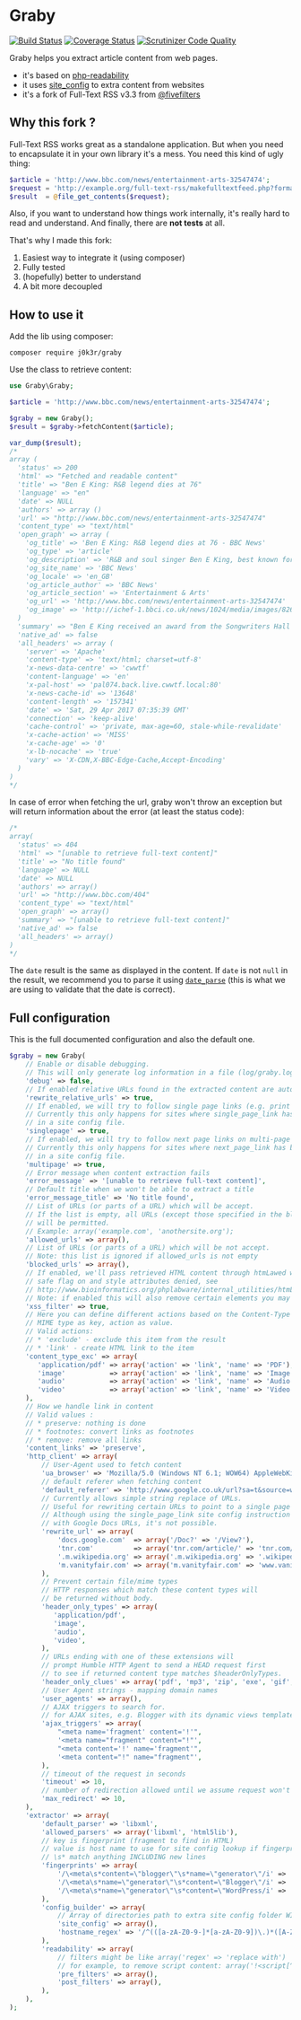 # Graby

[![Build Status](https://travis-ci.org/j0k3r/graby.svg?branch=master)](https://travis-ci.org/j0k3r/graby)
[![Coverage Status](https://coveralls.io/repos/j0k3r/graby/badge.svg?branch=master&service=github)](https://coveralls.io/github/j0k3r/graby?branch=master)
[![Scrutinizer Code Quality](https://scrutinizer-ci.com/g/j0k3r/graby/badges/quality-score.png?b=master)](https://scrutinizer-ci.com/g/j0k3r/graby/?branch=master)

Graby helps you extract article content from web pages.

- it's based on [php-readability](https://github.com/j0k3r/php-readability)
- it uses [site_config](http://help.fivefilters.org/customer/portal/articles/223153-site-patterns) to extra content from websites
- it's a fork of Full-Text RSS v3.3 from [@fivefilters](http://fivefilters.org/)

## Why this fork ?

Full-Text RSS works great as a standalone application. But when you need to encapsulate it in your own library it's a mess. You need this kind of ugly thing:

```php
$article = 'http://www.bbc.com/news/entertainment-arts-32547474';
$request = 'http://example.org/full-text-rss/makefulltextfeed.php?format=json&url='.urlencode($article);
$result  = @file_get_contents($request);
```

Also, if you want to understand how things work internally, it's really hard to read and understand. And finally, there are **not tests** at all.

That's why I made this fork:

1. Easiest way to integrate it (using composer)
2. Fully tested
3. (hopefully) better to understand
4. A bit more decoupled

## How to use it

Add the lib using composer:

    composer require j0k3r/graby

Use the class to retrieve content:

```php
use Graby\Graby;

$article = 'http://www.bbc.com/news/entertainment-arts-32547474';

$graby = new Graby();
$result = $graby->fetchContent($article);

var_dump($result);
/*
array (
  'status' => 200
  'html' => "Fetched and readable content"
  'title' => "Ben E King: R&B legend dies at 76"
  'language' => "en"
  'date' => NULL
  'authors' => array ()
  'url' => "http://www.bbc.com/news/entertainment-arts-32547474"
  'content_type' => "text/html"
  'open_graph' => array (
    'og_title' => 'Ben E King: R&B legend dies at 76 - BBC News'
    'og_type' => 'article'
    'og_description' => 'R&B and soul singer Ben E King, best known for the classic song Stand By Me, dies at the age of 76.'
    'og_site_name' => 'BBC News'
    'og_locale' => 'en_GB'
    'og_article_author' => 'BBC News'
    'og_article_section' => 'Entertainment & Arts'
    'og_url' => 'http://www.bbc.com/news/entertainment-arts-32547474'
    'og_image' => 'http://ichef-1.bbci.co.uk/news/1024/media/images/82695000/jpg/_82695869_kingap.jpg'
  )
  'summary' => "Ben E King received an award from the Songwriters Hall of Fame in &hellip;"
  'native_ad' => false
  'all_headers' => array (
    'server' => 'Apache'
    'content-type' => 'text/html; charset=utf-8'
    'x-news-data-centre' => 'cwwtf'
    'content-language' => 'en'
    'x-pal-host' => 'pal074.back.live.cwwtf.local:80'
    'x-news-cache-id' => '13648'
    'content-length' => '157341'
    'date' => 'Sat, 29 Apr 2017 07:35:39 GMT'
    'connection' => 'keep-alive'
    'cache-control' => 'private, max-age=60, stale-while-revalidate'
    'x-cache-action' => 'MISS'
    'x-cache-age' => '0'
    'x-lb-nocache' => 'true'
    'vary' => 'X-CDN,X-BBC-Edge-Cache,Accept-Encoding'
  )
)
*/
```

In case of error when fetching the url, graby won't throw an exception but will return information about the error (at least the status code):

```php
/*
array(
  'status' => 404
  'html' => "[unable to retrieve full-text content]"
  'title' => "No title found"
  'language' => NULL
  'date' => NULL
  'authors' => array()
  'url' => "http://www.bbc.com/404"
  'content_type' => "text/html"
  'open_graph' => array()
  'summary' => "[unable to retrieve full-text content]"
  'native_ad' => false
  'all_headers' => array()
)
*/
```

The `date` result is the same as displayed in the content. If `date` is not `null` in the result, we recommend you to parse it using [`date_parse`](http://php.net/date_parse) (this is what we are using to validate that the date is correct).

## Full configuration

This is the full documented configuration and also the default one.

```php
$graby = new Graby(
    // Enable or disable debugging.
    // This will only generate log information in a file (log/graby.log)
    'debug' => false,
    // If enabled relative URLs found in the extracted content are automatically rewritten as absolute URLs.
    'rewrite_relative_urls' => true,
    // If enabled, we will try to follow single page links (e.g. print view) on multi-page articles.
    // Currently this only happens for sites where single_page_link has been defined
    // in a site config file.
    'singlepage' => true,
    // If enabled, we will try to follow next page links on multi-page articles.
    // Currently this only happens for sites where next_page_link has been defined
    // in a site config file.
    'multipage' => true,
    // Error message when content extraction fails
    'error_message' => '[unable to retrieve full-text content]',
    // Default title when we won't be able to extract a title
    'error_message_title' => 'No title found',
    // List of URLs (or parts of a URL) which will be accept.
    // If the list is empty, all URLs (except those specified in the blocked list below)
    // will be permitted.
    // Example: array('example.com', 'anothersite.org');
    'allowed_urls' => array(),
    // List of URLs (or parts of a URL) which will be not accept.
    // Note: this list is ignored if allowed_urls is not empty
    'blocked_urls' => array(),
    // If enabled, we'll pass retrieved HTML content through htmLawed with
    // safe flag on and style attributes denied, see
    // http://www.bioinformatics.org/phplabware/internal_utilities/htmLawed/htmLawed_README.htm#s3.6
    // Note: if enabled this will also remove certain elements you may want to preserve, such as iframes.
    'xss_filter' => true,
    // Here you can define different actions based on the Content-Type header returned by server.
    // MIME type as key, action as value.
    // Valid actions:
    // * 'exclude' - exclude this item from the result
    // * 'link' - create HTML link to the item
    'content_type_exc' => array(
       'application/pdf' => array('action' => 'link', 'name' => 'PDF'),
       'image'           => array('action' => 'link', 'name' => 'Image'),
       'audio'           => array('action' => 'link', 'name' => 'Audio'),
       'video'           => array('action' => 'link', 'name' => 'Video'),
    ),
    // How we handle link in content
    // Valid values :
    // * preserve: nothing is done
    // * footnotes: convert links as footnotes
    // * remove: remove all links
    'content_links' => 'preserve',
    'http_client' => array(
        // User-Agent used to fetch content
        'ua_browser' => 'Mozilla/5.0 (Windows NT 6.1; WOW64) AppleWebKit/535.2 (KHTML, like Gecko) Chrome/15.0.874.92 Safari/535.2',
        // default referer when fetching content
        'default_referer' => 'http://www.google.co.uk/url?sa=t&source=web&cd=1',
        // Currently allows simple string replace of URLs.
        // Useful for rewriting certain URLs to point to a single page or HTML view.
        // Although using the single_page_link site config instruction is the preferred way to do this, sometimes, as
        // with Google Docs URLs, it's not possible.
        'rewrite_url' => array(
            'docs.google.com'  => array('/Doc?' => '/View?'),
            'tnr.com'          => array('tnr.com/article/' => 'tnr.com/print/article/'),
            '.m.wikipedia.org' => array('.m.wikipedia.org' => '.wikipedia.org'),
            'm.vanityfair.com' => array('m.vanityfair.com' => 'www.vanityfair.com'),
        ),
        // Prevent certain file/mime types
        // HTTP responses which match these content types will
        // be returned without body.
        'header_only_types' => array(
           'application/pdf',
           'image',
           'audio',
           'video',
        ),
        // URLs ending with one of these extensions will
        // prompt Humble HTTP Agent to send a HEAD request first
        // to see if returned content type matches $headerOnlyTypes.
        'header_only_clues' => array('pdf', 'mp3', 'zip', 'exe', 'gif', 'gzip', 'gz', 'jpeg', 'jpg', 'mpg', 'mpeg', 'png', 'ppt', 'mov'),
        // User Agent strings - mapping domain names
        'user_agents' => array(),
        // AJAX triggers to search for.
        // for AJAX sites, e.g. Blogger with its dynamic views templates.
        'ajax_triggers' => array(
            "<meta name='fragment' content='!'",
            '<meta name="fragment" content="!"',
            "<meta content='!' name='fragment'",
            '<meta content="!" name="fragment"',
        ),
        // timeout of the request in seconds
        'timeout' => 10,
        // number of redirection allowed until we assume request won't be complete
        'max_redirect' => 10,
    ),
    'extractor' => array(
        'default_parser' => 'libxml',
        'allowed_parsers' => array('libxml', 'html5lib'),
        // key is fingerprint (fragment to find in HTML)
        // value is host name to use for site config lookup if fingerprint matches
        // \s* match anything INCLUDING new lines
        'fingerprints' => array(
            '/\<meta\s*content=\"blogger\"\s*name=\"generator\"/i' => 'fingerprint.blogspot.com',
            '/\<meta\s*name=\"generator\"\s*content=\"Blogger\"/i' => 'fingerprint.blogspot.com',
            '/\<meta\s*name=\"generator\"\s*content=\"WordPress/i' => 'fingerprint.wordpress.com',
        ),
        'config_builder' => array(
            // Array of directories path to extra site config folder WITHOUT trailing slash
            'site_config' => array(),
            'hostname_regex' => '/^(([a-zA-Z0-9-]*[a-zA-Z0-9])\.)*([A-Za-z0-9-]*[A-Za-z0-9])$/',
        ),
        'readability' => array(
            // filters might be like array('regex' => 'replace with')
            // for example, to remove script content: array('!<script[^>]*>(.*?)</script>!is' => '')
            'pre_filters' => array(),
            'post_filters' => array(),
        ),
    ),
);
```
